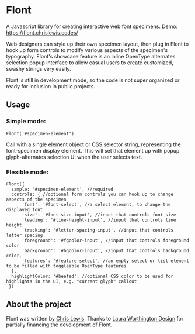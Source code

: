 # Flont
A Javascript library for creating interactive web font specimens. Demo: https://flont.chrislewis.codes/

Web designers can style up their own specimen layout, then plug in Flont to hook up 
form controls to modify various aspects of the specimen's typography. Flont's showcase
feature is an inline OpenType alternates selection popup interface to allow casual users to
create customized, swashy strings very easily.

Flont is still in development mode, so the code is not super organized or ready for
inclusion in public projects.

## Usage

### Simple mode:

```
Flont('#specimen-element')
```

Call with a single element object or CSS selector string, representing the font-specimen display element.
This will set that element up with popup glyph-alternates selection UI when the user selects text.

### Flexible mode:

```
Flont({
  sample: '#specimen-element', //required
  controls: { //optional form controls you can hook up to change aspects of the specimen
      'font': '#font-select', //a select element, to change the displayed font
      'size': '#font-size-input', //input that controls font size
      'leading': '#line-height-input', //input that controls line height
      'tracking': '#letter-spacing-input', //input that controls letter spacing
      'foreground': '#fgcolor-input', //input that controls foreground color
      'background': '#bgcolor-input', //input that controls background color,
      'features': '#feature-select', //an empty select or list element to be filled with toggleable OpenType features
  },
  highlightColor: '#beefed', //optional CSS color to be used for highlights in the UI, e.g. "current glyph" callout
 })
```

## About the project

Flont was written by [Chris Lewis](https://chrislewis.codes/). Thanks to 
[Laura Worthington Design](https://lauraworthingtondesign.com/news/article/the-type-tester)
for partially financing the development of Flont.
